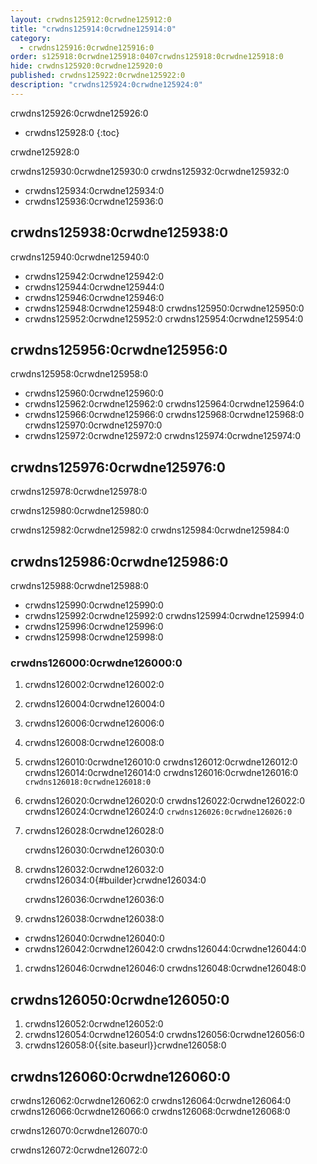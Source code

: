 ```yaml
---
layout: crwdns125912:0crwdne125912:0
title: "crwdns125914:0crwdne125914:0"
category:
  - crwdns125916:0crwdne125916:0
order: s125918:0crwdne125918:0407crwdns125918:0crwdne125918:0
hide: crwdns125920:0crwdne125920:0
published: crwdns125922:0crwdne125922:0
description: "crwdns125924:0crwdne125924:0"
---
```

crwdns125926:0crwdne125926:0

- crwdns125928:0
{:toc}

crwdne125928:0

crwdns125930:0crwdne125930:0 crwdns125932:0crwdne125932:0

- crwdns125934:0crwdne125934:0
- crwdns125936:0crwdne125936:0 

## crwdns125938:0crwdne125938:0

crwdns125940:0crwdne125940:0

- crwdns125942:0crwdne125942:0
- crwdns125944:0crwdne125944:0
- crwdns125946:0crwdne125946:0
- crwdns125948:0crwdne125948:0 crwdns125950:0crwdne125950:0
- crwdns125952:0crwdne125952:0 crwdns125954:0crwdne125954:0

## crwdns125956:0crwdne125956:0

crwdns125958:0crwdne125958:0

- crwdns125960:0crwdne125960:0
- crwdns125962:0crwdne125962:0 crwdns125964:0crwdne125964:0
- crwdns125966:0crwdne125966:0 crwdns125968:0crwdne125968:0 crwdns125970:0crwdne125970:0
- crwdns125972:0crwdne125972:0 crwdns125974:0crwdne125974:0

<!--- Check whether the ACL needs to be more open so the services/build can download build images -->

## crwdns125976:0crwdne125976:0

crwdns125978:0crwdne125978:0

crwdns125980:0crwdne125980:0

crwdns125982:0crwdne125982:0 crwdns125984:0crwdne125984:0

## crwdns125986:0crwdne125986:0

crwdns125988:0crwdne125988:0

- crwdns125990:0crwdne125990:0
- crwdns125992:0crwdne125992:0 crwdns125994:0crwdne125994:0
- crwdns125996:0crwdne125996:0
- crwdns125998:0crwdne125998:0

### crwdns126000:0crwdne126000:0

1. crwdns126002:0crwdne126002:0
2. crwdns126004:0crwdne126004:0
3. crwdns126006:0crwdne126006:0
4. crwdns126008:0crwdne126008:0
5. crwdns126010:0crwdne126010:0 crwdns126012:0crwdne126012:0 crwdns126014:0crwdne126014:0 crwdns126016:0crwdne126016:0 ```crwdns126018:0crwdne126018:0```
6. crwdns126020:0crwdne126020:0 crwdns126022:0crwdne126022:0 crwdns126024:0crwdne126024:0 ```crwdns126026:0crwdne126026:0```
7. crwdns126028:0crwdne126028:0
    
    crwdns126030:0crwdne126030:0

8. crwdns126032:0crwdne126032:0 crwdns126034:0{#builder}crwdne126034:0
    
    crwdns126036:0crwdne126036:0

9. crwdns126038:0crwdne126038:0

- crwdns126040:0crwdne126040:0
- crwdns126042:0crwdne126042:0 crwdns126044:0crwdne126044:0

1. crwdns126046:0crwdne126046:0 crwdns126048:0crwdne126048:0

## crwdns126050:0crwdne126050:0

1. crwdns126052:0crwdne126052:0 
2. crwdns126054:0crwdne126054:0 crwdns126056:0crwdne126056:0
3. crwdns126058:0{{site.baseurl}}crwdne126058:0

## crwdns126060:0crwdne126060:0

crwdns126062:0crwdne126062:0 crwdns126064:0crwdne126064:0 crwdns126066:0crwdne126066:0 crwdns126068:0crwdne126068:0

crwdns126070:0crwdne126070:0

crwdns126072:0crwdne126072:0